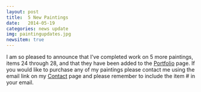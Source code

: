 ```yaml
---
layout: post
title:  5 New Paintings
date:   2014-05-19
categories: news update
img: paintingupdates.jpg
newsitem: true
---
```


I am so pleased to announce that I've completed work on 5 more paintings, items 24 through 28, and that they have been added to the <a href="/portfolio/">Portfolio</a> page. If you would like to purchase any of my paintings please contact me using the email link on my <a href="/contact/">Contact</a> page and please remember to include the item # in your email.
